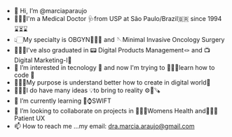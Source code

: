 - 👋 Hi, I’m @marciaparaujo
- 👩🏽‍⚕️I'm a Medical Doctor 🩺from USP at São Paulo/Brazil🇧🇷 since 1994⌛️⏳⌛️
- 👆🏻My specialty is OBGYN🤰🏻🤱 and 🪡Minimal Invasive Oncology Surgery
- 👩🏽‍🎓I've also graduated in 📟 Digital Products Management🪢 and 📺 Digital Marketing-I🛒
- 👀 I’m interested in tecnology 💾 and now  I'm trying to 🙇🏼‍♀️learn how to code 🤪
- 👩🏻‍💻My purpose is understand better how to create in digital world🔮  
- 🤔🤯🤕I do have many ideas 💡to bring to reality ⚙️🔨🪚
- 🌱 I’m currently learning 📱⌚️SWIFT
- 💞️ I’m looking to collaborate on projects in 🙋🏻‍♀️Womens Health and💆🏻‍♀️ Patient UX
- 📫 How to reach me ...my email: dra.marcia.araujo@gmail.com

<!---
marciaparaujo/marciaparaujo is a ✨ special ✨ repository because its `README.md` (this file) appears on your GitHub profile.
You can click the Preview link to take a look at your changes.
--->
